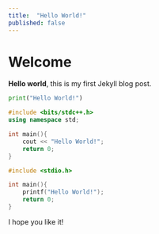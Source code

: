 ```yaml
---
title:  "Hello World!"
published: false
---
```


# Welcome

**Hello world**, this is my first Jekyll blog post.

```python
print("Hello World!")
```

```c++
#include <bits/stdc++.h>
using namespace std;

int main(){
	cout << "Hello World!";
	return 0;
}
```
```c
#include <stdio.h>

int main(){
	printf("Hello World!");
	return 0;
}
```

I hope you like it!